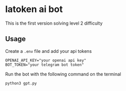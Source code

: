 # latoken ai bot

This is the first version solving level 2 difficulty

## Usage

Create a `.env` file and add your api tokens

```env
OPENAI_API_KEY="your openai api key"
BOT_TOKEN="your telegram bot token"
```

Run the bot with the following command on the terminal

```sh
python3 gpt.py
```
